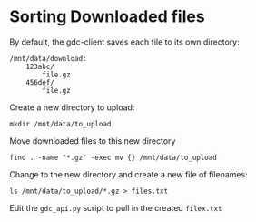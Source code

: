 # Sorting Downloaded files

By default, the gdc-client saves each file to its own directory:

```
/mnt/data/download:
    123abc/
        file.gz
    456def/
        file.gz
```

Create a new directory to upload:

`mkdir /mnt/data/to_upload`

Move downloaded files to this new directory

`find . -name "*.gz" -exec mv {} /mnt/data/to_upload`

 Change to the new directory and create a new file of filenames:

 `ls /mnt/data/to_upload/*.gz > files.txt`

 Edit the `gdc_api.py` script to pull in the created `filex.txt`
